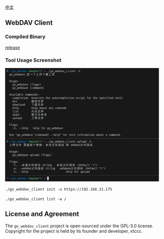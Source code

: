 [中文](./Readme_zh.md)

## WebDAV Client 

### Compiled Binary

[release](https://github.com/xtccc/go_webdav_client/releases)

### Tool Usage Screenshot

![](./doc/usage.png)

```
./go_webdav_client init -u https://192.168.31.175

./go_webdav_client list -w /
```

## License and Agreement

The `go_webdav_client` project is open-sourced under the GPL-3.0 license. Copyright for the project is held by its founder and developer, xtccc.